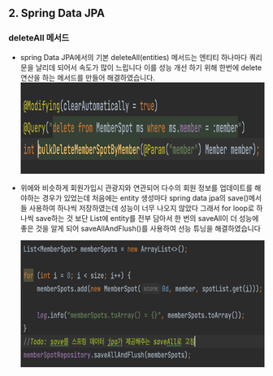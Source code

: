 ## 2. Spring Data JPA

### deleteAll 메서드

- spring Data JPA에서의 기본 deleteAll(entities) 메서드는 엔티티 하나마다 쿼리문을 날리데 되어서 속도가 많이 느립니다 이를 성능 개선 하기 위해 한번에 delete 연산을 하는 메서드를
  만들어 해결하였습니다.  
  <img alt="bulkDeleteMemberSpotByMember" src="./img/bulkDeleteMemberSpotByMember.png?raw=true"  width="800" height="180"/>

- 위에와 비슷하게 회원가입시 관광지와 연관되어 다수의 회원 정보를 업데이트를 해야하는 경우가 있었는데 처음에는 entity 생성마다 spring data jpa의 save()메서들 사용하여 하나씩 저장하였는데
  성능이 너무 나오지 않았다 그래서 for loop로 하나씩 save하는 것 보단 List에 entity를 전부 담아서 한 번의 saveAll이 더 성능에 좋은 것을 알게 되어 saveAllAndFlush()를
  사용하여 선능 튜닝을 해결하였습니다

  <img  alt="saveAllAndFlush" src="./img/saveAllAndFlush.png?raw=true"  width="1000" height="250"/>

